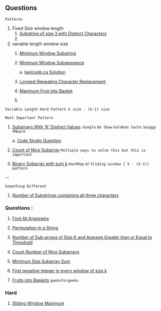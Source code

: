 ## Questions


`Patterns`

1. Fixed Size window length
   1. [Substring of size 3 with Distinct Characters](https://leetcode.com/problems/substrings-of-size-three-with-distinct-characters/description/)
   2. 
2. variable length window size
   1. [Minimum Window Substring](https://leetcode.com/problems/minimum-window-substring/description/)
   2. [Minimum Window Subsequence](https://www.geeksforgeeks.org/problems/minimum-window-subsequence/1)

         a. [leetcode.ca Solution](https://leetcode.ca/all/727.html)

   3. [Longest Repeating Character Replacement](https://leetcode.com/problems/longest-repeating-character-replacement/description/)
   4. [Maximum Fruit into Basket](https://leetcode.com/problems/fruit-into-baskets/description/)
   5. 

`Variable Length Hard Pattern k size - (k-1) size`

`Most Important Pattern`
1. [Subarrays With ‘K’ Distinct Values](https://leetcode.com/problems/subarrays-with-k-different-integers/description/): `Google` `De Shaw` `Goldman Sachs` `Swiggy` `VMware`

    a. [Code Studio Question](https://www.naukri.com/code360/problems/subarrays-with-at-most-k-distinct-values_1473804)
2. [Count of Nice Subarray](https://leetcode.com/problems/count-number-of-nice-subarrays/description) `Multiple ways to solve this but this is important`
3. [Binary Subarray with sum k](https://leetcode.com/problems/binary-subarrays-with-sum/) `HashMap` or `Sliding window [ k - (k-1)] pattern`


--
  
`Something Different`
1. [Number of Substrings containing all three characters](https://leetcode.com/problems/number-of-substrings-containing-all-three-characters/description/)

### Questions :
   1. [Find All Anagrams](https://leetcode.com/problems/find-all-anagrams-in-a-string/)
   2. [Permutation in a String](https://leetcode.com/problems/permutation-in-string/description/)


1. [Number of Sub-arrays of Size K and Average Greater than or Equal to Threshold](https://leetcode.com/problems/number-of-sub-arrays-of-size-k-and-average-greater-than-or-equal-to-threshold/submissions/)
2. [Count Number of Nice Subarrays](https://leetcode.com/problems/count-number-of-nice-subarrays/)
3. [Minimum Size Subarray Sum](https://leetcode.com/problems/minimum-size-subarray-sum/)
4. [First negative integer in every window of size k](https://tinyl.io/7joJ)
5. [Fruits into Baskets](https://tinyl.io/8yHm) `geeksforgeeks`

### Hard
1. [Sliding Window Maximum](https://tinyl.io/7jO9)
